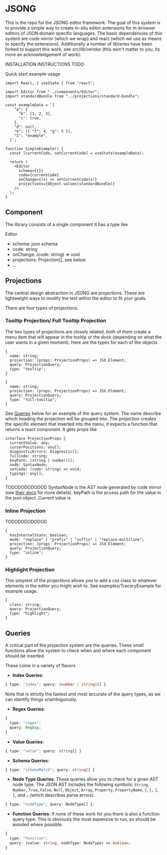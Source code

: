 # JSONG

This is the repo for the JSONG editor framework. The goal of this system is to provide a simple way to create in-situ editor extensions for in-browser editors of JSON domain specific languages.
The basic dependencies of this system are code mirror (which we wrap) and react (which we use as means to specify the extensions).
Additionally a number of libraries have been forked to support this work, see src/lib/vendor (this won't matter to you, its more an acknowledgement of work).

INSTALLATION INSTRUCTIONS TODO

Quick start example usage

```tsx
import React, { useState } from "react";

import Editor from "../components/Editor";
import standardBundle from "../projections/standard-bundle";

const exampleData = `{
    "a": {
      "b": [1, 2, 3],
      "c": true,
    },
    "d": null,
    "e": [{ "f": 4, "g": 5 }],
    "I": "example",
  }`;

function SimpleExample() {
  const [currentCode, setCurrentCode] = useState(exampleData);

  return (
    <Editor
      schema={{}}
      code={currentCode}
      onChange={(x) => setCurrentCode(x)}
      projections={Object.values(standardBundle)}
    />
  );
}
```

## Component

The library consists of a single component it has a type like

Editor

- schema: json schema
- code: string
- onChange: (code: string) => void
- projections: Projection[], see below
- ...

## Projections

The central design abstraction in JSONG are projections. These are lightweight ways to modify the text within the editor to fit your goals.

There are four types of projections.

### Tooltip Projection/ Full Tooltip Projection

The two types of projections are closely related, both of them create a menu item that will appear in the tooltip or the dock (depending on what the user wants in a given moment).
Here are the types for each of the objects

```tsx
{
  name: string;
  projection: (props: ProjectionProps) => JSX.Element;
  query: ProjectionQuery;
  type: "tooltip";
}
```

```tsx
{
  name: string;
  projection: (props: ProjectionProps) => JSX.Element;
  query: ProjectionQuery;
  type: "full-tooltip";
}
```

See [Queries](asddsa) below for an example of the query system.
The name describe which heading the projection will be grouped into.
The projection creates the specific element that inserted into the menu, it expects a function that returns a react component. It gets props like

```tsx
interface ProjectionProps {
  currentValue: any;
  cursorPositions: any[];
  diagnosticErrors: Diagnostic[];
  fullCode: string;
  keyPath: (string | number)[];
  node: SyntaxNode;
  setCode: (code: string) => void;
  typings: any[];
}
```

TODODODODODOD
SyntaxNode is the AST node generated by code mirror (see [their docs](ASDDSA) for more details).
keyPath is the access path for the value in the json object. Current value is

### Inline Projection

TODODODODODOD

```tsx
{
  hasInternalState: boolean;
  mode: "replace" | "prefix" | "suffix" | "replace-multiline";
  projection: (props: ProjectionProps) => JSX.Element;
  query: ProjectionQuery;
  type: "inline";
}
```

### Highlight Projection

This simplest of the projections allows you to add a css class to whatever elements in the editor you might wish to. See examples/TraceryExample for example usage.

```tsx
{
  class: string;
  query: ProjectionQuery;
  type: "highlight";
}
```

## Queries

A critical part of the projection system are the queries. These small functions allow the system to check when and where each component should be inserted.

These come in a variety of flavors

- **Index Queries**:

```ts
{ type: "index"; query: (number | string)[] }
```

Note that is strictly the fastest and most accurate of the query types, as we can identify things unambiguously.

- **Regex Queries**:

```ts
{
  type: "regex";
  query: RegExp;
}
```

- **Value Queries**:

```ts
{ type: "value"; query: string[] }
```

- **Schema Queries**:

```ts
{ type: "schemaMatch"; query: string[] }
```

- **Node Type Queries**:
  These queries allow you to check for a given AST node type. The JSON AST includes the following symbols: `String`, `Number`, `True`, `False`, `Null`, `Object`, `Array`, `Property`, `PropertyName`, `{`, `},` `[`, `]`, and `⚠` (which describes parse errors).

```ts
{ type: "nodeType"; query: NodeType[] };
```

- **Function Queries**:
  If none of these work for you there is also a function query type. This is obviously the most expensive to run, so should be avoided where possible.

```ts
{
  type: "function";
  query: (value: string, nodeType: NodeType) => boolean;
}
```
